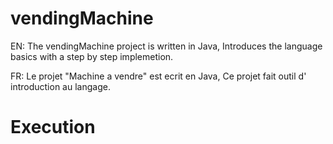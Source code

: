 # vendingMachine

EN: The vendingMachine project is written in Java,
Introduces the language basics with a step by step implemetion.

FR: Le projet "Machine a vendre" est ecrit en Java,
Ce projet fait outil d' introduction au langage.

# Execution

